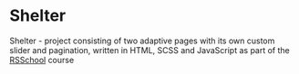 # Shelter

Shelter - project consisting of two adaptive pages with its own custom slider and pagination, written in HTML, SCSS and JavaScript as part of the [RSSchool](https://rs.school/index.html) course
